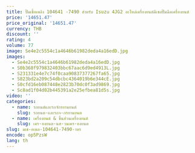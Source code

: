 ```yaml
---
title: ปั๊มเชื้อเพลิง 104641 -7490 สําหรับ Isuzu 4JG2 อะไหล่เครื่องยนต์ดีเซลปั๊มฉีดเครื่องยนต์
price: '14651.47'
price_original: '14651.47'
currency: THB
discount: ''
rating: 4
volume: 77
image: Se4e2c5554c1a4646b61982deda4a16edD.jpg
images:
  - Se4e2c5554c1a4646b61982deda4a16edD.jpg
  - S0b368f979832403bbc67aac6d9ed4913L.jpg
  - S231331e4e7c74f0caa90837377267fa65.jpg
  - S823bd2a209c54dbcbc4364019b6e344cE.jpg
  - S0cfd16eb087448e2823b70dc0f3ad9869.jpg
  - Sc8ad1f04d02b445391a2e25efbea81d5s.jpg
video: ''
categories:
  - name: รถยนต์และรถจักรยานยนต์
    slug: รถยนต-และรถจ-กรยานยนต
  - name: เครื่องยนต์ & ชิ้นส่วนเครื่องยนต์
    slug: เคร-องยนต-นส-วนเคร-องยนต
slug: มเช-อเพล-104641-7490-าหร
encode: op5PzsW
lang: th
---
```

  